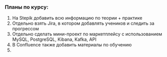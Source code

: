 ### Планы по курсу:
1. На Stepik добавить всю информацию по теории + практике
2. Отдельно взять Jira, в котором добавлять учеников и следить за прогрессом
3. Отдельно сделать мини-проект по маркетплейсу с использованием MySQL, PostgreSQL, Kibana, Kafka, API 
4. В Confluence также добавить материалы по обучению
5. 
